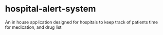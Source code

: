 # hospital-alert-system
An in house application designed for hospitals to keep track of patients time for medication, and drug list

